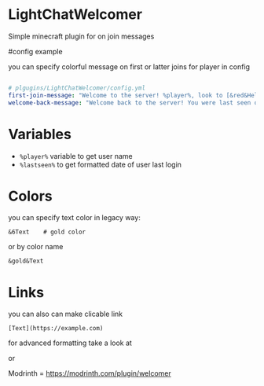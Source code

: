 ﻿# LightChatWelcomer 


Simple minecraft plugin for on join messages 

#config example

you can specify colorful message on first or latter joins for player in config 


```yml

# plgugins/LightChatWelcomer/config.yml
first-join-message: "Welcome to the server! %player%, look to [&red&Hello](https://example.com)"
welcome-back-message: "Welcome back to the server! You were last seen on %lastseen%"

```

# Variables

- `%player%` variable to get user name
- `%lastseen%` to get formatted date of user last login

# Colors

you can specify text color in legacy way:

```
&6Text    # gold color
```

or by color name

```
&gold&Text 
```

# Links

you can also can make clicable link

```
[Text](https://example.com)                             
```

for advanced formatting take a look at 

or 

Modrinth = https://modrinth.com/plugin/welcomer
